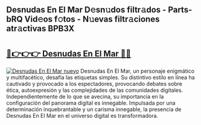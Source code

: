## Desnudas En El Mar D𝚎sn𝚞dos filtr𝚊dos - Parts-bRQ Vid𝚎os f𝚘tos - N𝚞evas filtr𝚊ciones atr𝚊ctivas BPB3X

# <h2><a href="http://mb6emg.tromn.icu/?c=Desnudas+En+El+Mar">🔗👉👉👉 Desnudas En El Mar 🔗🔗</a></h2>

[![Desnudas En El Mar nuevo](https://i.imgur.com/pEAQMta.gif)](http://mb6emg.tromn.icu/?c=Desnudas+En+El+Mar)
Desnudas En El Mar, un personaje enigmático y multifacético, desafía las etiquetas simples. Su distintivo estilo en línea ha cautivado y provocado a los espectadores, provocando debates sobre ética, autoexpresión y las complejidades de las comunidades digitales. Independientemente de lo que se avecina, su importancia en la configuración del panorama digital es innegable. Impulsada por una determinación inquebrantable y un carisma innegable, la presencia de Desnudas En El Mar en el universo digital es transformadora.
